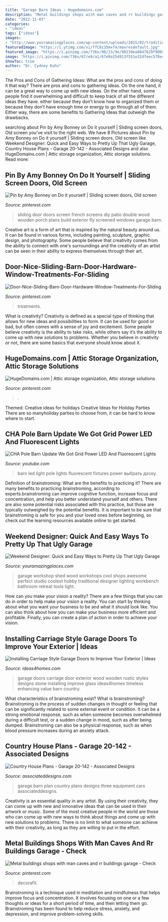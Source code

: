 ```yaml
---
title: "Garage Barn Ideas : Hugedomains.com"
description: "Metal buildings shops with man caves and rr buildings garage"
date: "2022-11-03"
categories:
- "ideas"
tags: ["ideas"]
images:
- "http://www.youramazingplaces.com/wp-content/uploads/2015/02/traditional-garage-and-shed2.jpg"
featuredImage: "https://i.ytimg.com/vi/ffC8z35mxf4/maxresdefault.jpg"
featured_image: "https://i.pinimg.com/736x/90/23/9e/90239ea8847629f9069a0151b68fe725.jpg"
image: "https://i.pinimg.com/736x/67/e9/a1/67e9a154913f551e32d7eec578ec1279--sliding-patio-doors-sliding-glass-door.jpg"
ShowToc: true
author: "Dr. Cydney Kuhn"
---
```



The Pros and Cons of Gathering Ideas: What are the pros and cons of doing it that way?
There are pros and cons to gathering ideas. On the one hand, it can be a great way to come up with new ideas. On the other hand, some people find it overwhelming and difficult to keep track of all the different ideas they have. either because they don’t know how to organized them or because they don’t have enough time or energy to go through all of them. Either way, there are some benefits to Gathering Ideas that outweigh the drawbacks.

	

		
searching about Pin by Amy Bonney on Do it yourself | Sliding screen doors, Old screen you've visit to the right web. We have 8 Pictures about Pin by Amy Bonney on Do it yourself | Sliding screen doors, Old screen like Weekend Designer: Quick and Easy Ways to Pretty Up That Ugly Garage, Country House Plans - Garage 20-142 - Associated Designs and also HugeDomains.com | Attic storage organization, Attic storage solutions. Read more:
		
    
## Pin By Amy Bonney On Do It Yourself | Sliding Screen Doors, Old Screen

<img loading=lazy src="https://i.pinimg.com/originals/3b/81/c6/3b81c674bf317c8e25faa8d3f9dade72.jpg" onerror="this.onerror=null;this.src='https://tse3.mm.bing.net/th?id=OIP.9tWHs1MqQA3elvwiF7EKvAAAAA&amp;pid=15.1';" alt="Pin by Amy Bonney on Do it yourself | Sliding screen doors, Old screen">

_Source: pinterest.com_

>sliding door doors screen french screens diy patio double wood wooden porch plans build exterior fly screened windows garage barn. 

	

Creative art is a form of art that is inspired by the natural beauty around us. It can be found in various forms, including painting, sculpture, graphic design, and photography. Some people believe that creativity comes from the ability to connect with one's surroundings and the creativity of an artist can be seen in their ability to express themselves through their art.

    
## Door-Nice-Sliding-Barn-Door-Hardware-Window-Treatments-For-Sliding

<img loading=lazy src="https://i.pinimg.com/736x/67/e9/a1/67e9a154913f551e32d7eec578ec1279--sliding-patio-doors-sliding-glass-door.jpg" onerror="this.onerror=null;this.src='https://tse1.mm.bing.net/th?id=OIP.6Ti2Gx3tmGh0t1gNNTonUAHaFj&amp;pid=15.1';" alt="Door-Nice-Sliding-Barn-Door-Hardware-Window-Treatments-For-Sliding">

_Source: pinterest.com_

>treatments. 

	

What is creativity?
Creativity is defined as a special type of thinking that allows for new ideas and possibilities to form. It can be used for good or bad, but often comes with a sense of joy and excitement. Some people believe creativity is the ability to take risks, while others say it’s the ability to come up with new solutions to problems. Whether you believe in creativity or not, there are some basics that everyone should know about it.

    
## HugeDomains.com | Attic Storage Organization, Attic Storage Solutions

<img loading=lazy src="https://i.pinimg.com/736x/64/f4/e7/64f4e7e035b64ebc5916326a60facdc7.jpg" onerror="this.onerror=null;this.src='https://tse3.mm.bing.net/th?id=OIP.61MsigDOlUAR1okEOT66RQHaLH&amp;pid=15.1';" alt="HugeDomains.com | Attic storage organization, Attic storage solutions">

_Source: pinterest.com_

>. 

	

Themed: Creative ideas for holidays
Creative Ideas for Holiday Parties
There are so manyholiday parties to choose from, it can be hard to know where to start.

    
## CHA Pole Barn Update We Got Grid Power LED And Fluorescent Lights

<img loading=lazy src="https://i.ytimg.com/vi/ffC8z35mxf4/maxresdefault.jpg" onerror="this.onerror=null;this.src='https://tse4.mm.bing.net/th?id=OIP.1PRv7-iUvURySVOJJS4Q0QHaEK&amp;pid=15.1';" alt="CHA Pole Barn Update We Got Grid Power LED And Fluorescent Lights">

_Source: youtube.com_

>barn led light pole lights fluorescent fixtures power выбрать доску. 

	

Definition of brainstroming: What are the benefits to practicing it?
There are many benefits to practicing brainstroming, according to experts.brainstroming can improve cognitive function, increase focus and concentration, and help you better understand yourself and others. There are also some potential risks associated with this practice, but those are typically outweighed by the potential benefits. It is important to be sure that brainstroming is safe for you and your loved ones before beginning, so check out the learning resources available online to get started.

    
## Weekend Designer: Quick And Easy Ways To Pretty Up That Ugly Garage

<img loading=lazy src="http://www.youramazingplaces.com/wp-content/uploads/2015/02/traditional-garage-and-shed2.jpg" onerror="this.onerror=null;this.src='https://tse4.mm.bing.net/th?id=OIP.dNIwo1nPuvuXlqOxI0VxGwHaE8&amp;pid=15.1';" alt="Weekend Designer: Quick and Easy Ways to Pretty Up That Ugly Garage">

_Source: youramazingplaces.com_

>garage workshop shed wood workshops cool shops awesome perfect studio coolest hobby traditional designer lighting workbench bathroom retreat tools light. 

	

How can you make your vision a reality?
There are a few things that you can do in order to help make your vision a reality. You can start by thinking about what you want your business to be and what it should look like. You can also think about how you can make your business more efficient and profitable. Finally, you can create a plan of action in order to achieve your vision.

    
## Installing Carriage Style Garage Doors To Improve Your Exterior | Ideas

<img loading=lazy src="http://www.ideas4homes.com/wp-content/uploads/2016/01/Fabulous-Wood-Carriage-Style-Garage-Doors-with-Stone-Wall-and-Downlight-on-White-Ceiling.jpg" onerror="this.onerror=null;this.src='https://tse1.mm.bing.net/th?id=OIP.0RutrYdO1PstlStJ564mjQHaEr&amp;pid=15.1';" alt="Installing Carriage Style Garage Doors to Improve Your Exterior | Ideas">

_Source: ideas4homes.com_

>garage doors carriage door exterior wood wooden rustic styles designs stone installing improve glass ideas4homes timeless enhancing value barn country. 

	

What characteristics of brainstroming exist?
What is brainstroming? Brainstroming is the process of sudden changes in thought or feeling that can be significantly related to some external event or condition. It can be a strong emotional response, such as when someone becomes overwhelmed during a difficult test, or a sudden change in mood, such as after being dumped. Brainstroming can also be a physical response, such as when blood pressure increases during an anxiety attack.

    
## Country House Plans - Garage 20-142 - Associated Designs

<img loading=lazy src="https://associateddesigns.com/sites/default/files/plan_images/main/garage_plan_20-142_front.jpg" onerror="this.onerror=null;this.src='https://tse3.mm.bing.net/th?id=OIP.CpSdUqC_kFBcPMtLzCDIhQHaE7&amp;pid=15.1';" alt="Country House Plans - Garage 20-142 - Associated Designs">

_Source: associateddesigns.com_

>garage barn plan country plans designs three equipment cars associateddesigns. 

	

Creativity is an essential quality in any artist. By using their creativity, they can come up with new and innovative ideas that can be used in their artwork or music. Some of the most creative people in the world are those who can come up with new ways to think about things and come up with new solutions to problems. There is no limit to what someone can achieve with their creativity, as long as they are willing to put in the effort.

    
## Metal Buildings Shops With Man Caves And Rr Buildings Garage - Check

<img loading=lazy src="https://i.pinimg.com/736x/90/23/9e/90239ea8847629f9069a0151b68fe725.jpg" onerror="this.onerror=null;this.src='https://tse3.mm.bing.net/th?id=OIP.hPzdVC6SiZs0t2BSk-82-AHaLH&amp;pid=15.1';" alt="Metal buildings shops with man caves and rr buildings garage - Check">

_Source: pinterest.com_

>decorafit. 

	

Brainstroming is a technique used in meditation and mindfulness that helps improve focus and concentration. It involves focusing on one or a few thoughts or ideas for a short period of time, and then letting them go. Brainstroming has been found to help reduce stress, anxiety, and depression, and improve problem-solving skills.

